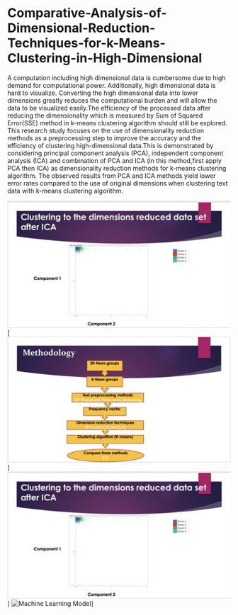 # Comparative-Analysis-of-Dimensional-Reduction-Techniques-for-k-Means-Clustering-in-High-Dimensional
A computation including high dimensional data is cumbersome due to high demand for computational power. Additionally, high dimensional 
data is hard to visualize. Converting the high dimensional data into lower dimensions greatly reduces the computational burden and will 
allow the data to be visualized easily.The efficiency of the processed data after reducing the dimensionality which is measured by Sum of 
Squared Error(SSE) method in k-means clustering algorithm should still be explored. This research study focuses on the use of dimensionality
reduction methods as a preprocessing step to improve the accuracy and the efficiency of clustering high-dimensional data.This is 
demonstrated by considering principal component analysis (PCA), independent component analysis (ICA) and combination of PCA and ICA 
(in this method,first apply PCA then ICA) as dimensionality reduction methods for k-means clustering algorithm. The observed results 
from PCA and ICA methods yield lower error rates compared to the use of original dimensions when clustering text data with k-means 
clustering algorithm.

![Machine Learning Model](https://github.com/GayanMeerigama/Comparative-Analysis-of-Dimensional-Reduction-Techniques-for-k-Means-Clustering-in-High-Dimensional/blob/main/Image%208-6-23%20at%208.41%20AM.jpg)]
![Machine Learning Model](https://github.com/GayanMeerigama/Comparative-Analysis-of-Dimensional-Reduction-Techniques-for-k-Means-Clustering-in-High-Dimensional/blob/main/Image%208-6-23%20at%208.42%20AM.jpg)]
![Machine Learning Model](https://github.com/GayanMeerigama/Comparative-Analysis-of-Dimensional-Reduction-Techniques-for-k-Means-Clustering-in-High-Dimensional/blob/main/Image%208-6-23%20at%208.416%20AM.jpg)]
![Machine Learning Model]()]
